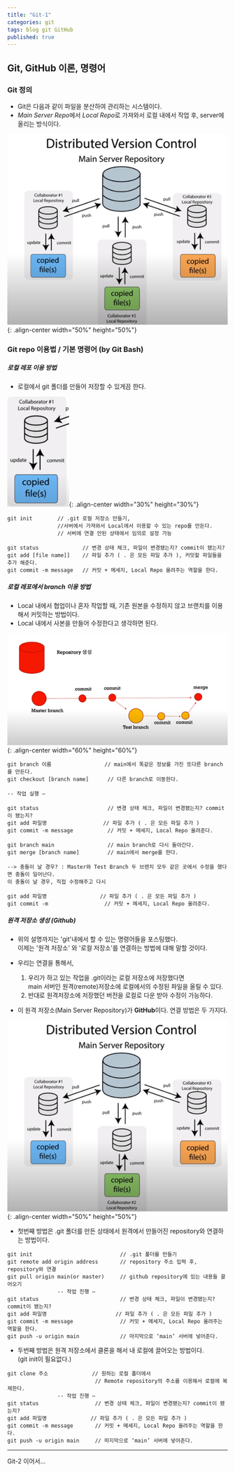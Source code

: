 ```yaml
---
title: "Git-1"
categories: git
tags: blog git GitHub
published: true
---
```


## Git, GitHub 이론, 명령어

### Git 정의

- Git은 다음과 같이 파일을 분산하여 관리하는 시스템이다.
- *Main Server Repo*에서 *Local Repo*로 가져와서 로컬 내에서 작업 후, server에 올리는 방식이다.

![s1](/assets/images/git-Images/img1.png){: .align-center width="50%" height="50%"}

### Git repo 이용법 / 기본 명령어 (by Git Bash)

##### 로컬 레포 이용 방법

- 로컬에서 git 폴더를 만들어 저장할 수 있게끔 한다.

![s2](/assets/images/git-Images/img2.png){: .align-center width="30%" height="30%"}

```
git init        // .git 로컬 저장소 만들기,
                //서버에서 가져와서 Local에서 이용할 수 있는 repo를 만든다.
                // 서버에 연결 안된 상태에서 임의로 설정 가능

git status              // 변경 상태 체크, 파일이 변경됐는지? commit이 됐는지?
git add [file name]]    // 파일 추가 ( . 은 모든 파일 추가 ), 커밋할 파일들을 추가 해준다.
git commit -m message   // 커밋 + 메세지, Local Repo 올려주는 역할을 한다.
```

##### 로컬 레포에서 branch 이용 방법

- Local 내에서 협업이나 혼자 작업할 때, 기존 원본을 수정하지 않고 브랜치를 이용해서 커밋하는 방법이다.
- Local 내에서 사본을 만들어 수정한다고 생각하면 된다.

![s3](/assets/images/git-Images/img3.png){: .align-center width="60%" height="60%"}

```
git branch 이름                 // main에서 똑같은 정보를 가진 또다른 branch를 만든다.
git checkout [branch name]      // 다른 branch로 이동한다.

-- 작업 실행 –

git status                      // 변경 상태 체크, 파일이 변경됐는지? commit이 됐는지?
git add 파일명                  // 파일 추가 ( . 은 모든 파일 추가 )
git commit -m message           // 커밋 + 메세지, Local Repo 올려준다.

git branch main                 // main branch로 다시 돌아간다.
git merge [branch name]         // main에서 merge를 한다.

--> 충돌이 날 경우? : Master와 Test Branch 두 브랜치 모두 같은 곳에서 수정을 했다면 충돌이 일어난다.
이 충돌이 날 경우, 직접 수정해주고 다시

git add 파일명                 // 파일 추가 ( . 은 모든 파일 추가 )
git commit -m                  // 커밋 + 메세지, Local Repo 올려준다.
```

##### 원격 저장소 생성 (Github)

- 위의 설명까지는 'git'내에서 할 수 있는 명령어들을 포스팅했다. <br>
  이제는 '원격 저장소' 와 '로컬 저장소'를 연결하는 방법에 대해 말할 것이다.<br>

- 우리는 연결을 통해서, <br>
  1. 우리가 하고 있는 작업을 .git이라는 로컬 저장소에 저장했다면 <br>
     main 서버인 원격(remote)저장소에 로컬에서의 수정된 파일을 올릴 수 있다.<br>
  2. 반대로 원격저장소에 저장했던 버전을 로컬로 다운 받아 수정이 가능하다.<br>
- 이 원격 저장소(Main Server Repository)가 **GitHub**이다. 연결 방법은 두 가지다.

![s1](/assets/images/git-Images/img1.png){: .align-center width="50%" height="50%"}

- 첫번째 방법은 .git 폴더를 만든 상태에서 원격에서 만들어진 repository와 연결하는 방법이다.

```
git init                            // .git 폴더를 만들기
git remote add origin address       // repository 주소 입력 후, repository와 연결
git pull origin main(or master)     // github repository에 있는 내용들 끌어오기
                -- 작업 진행 –
git status                          // 변경 상태 체크, 파일이 변경됐는지? commit이 됐는지?
git add 파일명                      // 파일 추가 ( . 은 모든 파일 추가 )
git commit -m message               // 커밋 + 메세지, Local Repo 올려주는 역할을 한다.
git push -u origin main             // 마지막으로 ‘main’ 서버에 넣어준다.
```

- 두번째 방법은 원격 저장소에서 클론을 해서 내 로컬에 끌어오는 방법이다. <br>
  (git init이 필요없다.)

```
git clone 주소              // 원하는 로컬 폴더에서
                            // Remote repository의 주소를 이용해서 로컬에 복제한다.
                -- 작업 진행 –
git status                  // 변경 상태 체크, 파일이 변경됐는지? commit이 됐는지?
git add 파일명              // 파일 추가 ( . 은 모든 파일 추가 )
git commit -m message       // 커밋 + 메세지, Local Repo 올려주는 역할을 한다.
git push -u origin main     // 마지막으로 ‘main’ 서버에 넣어준다.
```

---

Git-2 이어서...
